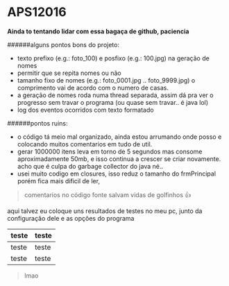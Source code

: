 # APS12016

**Ainda to tentando lidar com essa bagaça de github, paciencia**

######alguns pontos bons do projeto:

- texto prefixo (e.g.: foto_100) e posfixo  (e.g.: 100.jpg) na geração de nomes
- permitir que se repita nomes ou não
- tamanho fixo de nomes (e.g.: foto_0001.jpg .. foto_9999.jpg) o comprimento vai de acordo com o numero de casas.
- a geração de nomes roda numa thread separada, assim dá pra ver o progresso sem travar o programa (ou quase sem travar.. é java lol)
- log dos eventos ocorridos com texto formatado


######pontos ruins:

- o código tá meio mal organizado, ainda estou arrumando onde posso e colocando muitos comentarios em tudo de util.
- gerar 1000000 itens leva em torno de 5 segundos mas consome aproximadamente 50mb, e isso continua a crescer se criar novamente. acho que é culpa do garbage collector do java né..
- usei muito codigo em closures, isso reduz o tamanho do frmPrincipal porém fica mais dificil de ler, 

>comentarios no código fonte salvam vidas de golfinhos :+1:


aqui talvez eu coloque uns resultados de testes no meu pc, junto da configuração dele e as opções do programa

| teste  | teste |
| ---- | ---- |
| teste  | teste  |
| teste  | teste  |

> lmao
